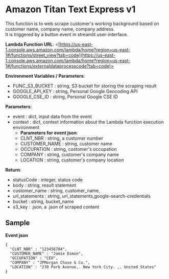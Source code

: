 # Amazon Titan Text Express v1  
This function is to web scrape customer's working background based on customer name, company name, company address.  
It is triggered by a button event in streamlit user-interface.  

**Lambda Function URL**: <[https://us-east-1.console.aws.amazon.com/lambda/home?region=us-east-1#/functions/street_view?tab=code](https://us-east-1.console.aws.amazon.com/lambda/home?region=us-east-1#/functions/externaldataprocesscode?tab=code)>  

**Environment Variables / Parameters**:    
   <!-- * ADD_SRC_S3_BUCKET : string, S3 bucket for database of customer data  -->
   * FUNC_S3_BUCKET : string, S3 bucket for storing the scraping result
   * GOOGLE_API_KEY : string, Personal Google Geocoding API
   * GOOGLE_CSE_ID : string, Personal Google CSE ID
   <!-- * SRC_FILE_NAME : string, S3 bucket for file name of customer data ADD_SRC_S3_BUCKET  -->


**Parameters**:  
   * event : dict, input data from the event  
   * context : dict, context information about the Lambda function execution environment  
      * **Parameters for event json**:   
      * CLNT_NBR : string, a customer number
      * CUSTOMER_NAME : string, customer name
      * OCCUPATION : string, customer's occupation
      * COMPANY : string, customer's company name
      * LOCATION : string, customer's company location  
          
**Return**:  
   * statusCode : integer, status code   
   * body : string, result statement  
   * customer_name : string, customer_name,
   * url_statements : string, url_statements,google-search-credentials
   * bucket : string, bucket_name
   * s3_key : .json, a .json of scraped content

## Sample  
**Event json**
```
{
  "CLNT_NBR" : "123456704",
  "CUSTOMER_NAME" : "Jamie Dimon",
  "OCCUPATION" : "CEO",
  "COMPANY" : "JPMorgan Chase & Co.",
  "LOCATION" : "270 Park Avenue,. New York City. ,. United States"
}
```



